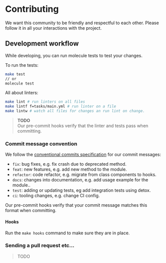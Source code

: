 # Contributing

We want this community to be friendly and respectful to each other. Please follow it in all your interactions with the project.

## Development workflow

While developing, you can run molecule tests to test your changes.

To run the tests:

```sh
make test
// or
molecule test
```

All about linters:

```sh
make lint # run linters on all files
make lintf f=tasks/main.yml # run linter on a file
make lintw # watch all files for changes an run lint on change.
```

> __TODO__  
> Our pre-commit hooks verify that the linter and tests pass when committing.   

### Commit message convention

We follow the [conventional commits specification](https://www.conventionalcommits.org/en) for our commit messages:

- `fix`: bug fixes, e.g. fix crash due to deprecated method.
- `feat`: new features, e.g. add new method to the module.
- `refactor`: code refactor, e.g. migrate from class components to hooks.
- `docs`: changes into documentation, e.g. add usage example for the module..
- `test`: adding or updating tests, eg add integration tests using detox.
- `ci`: tooling changes, e.g. change CI config.

Our pre-commit hooks verify that your commit message matches this format when committing.

#### Hooks
Run the `make hooks` command to make sure they are in place.

### Sending a pull request etc...

> TODO